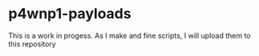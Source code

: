 # p4wnp1-payloads
This is a work in progess. As I make and fine scripts, I will upload them to this repository
